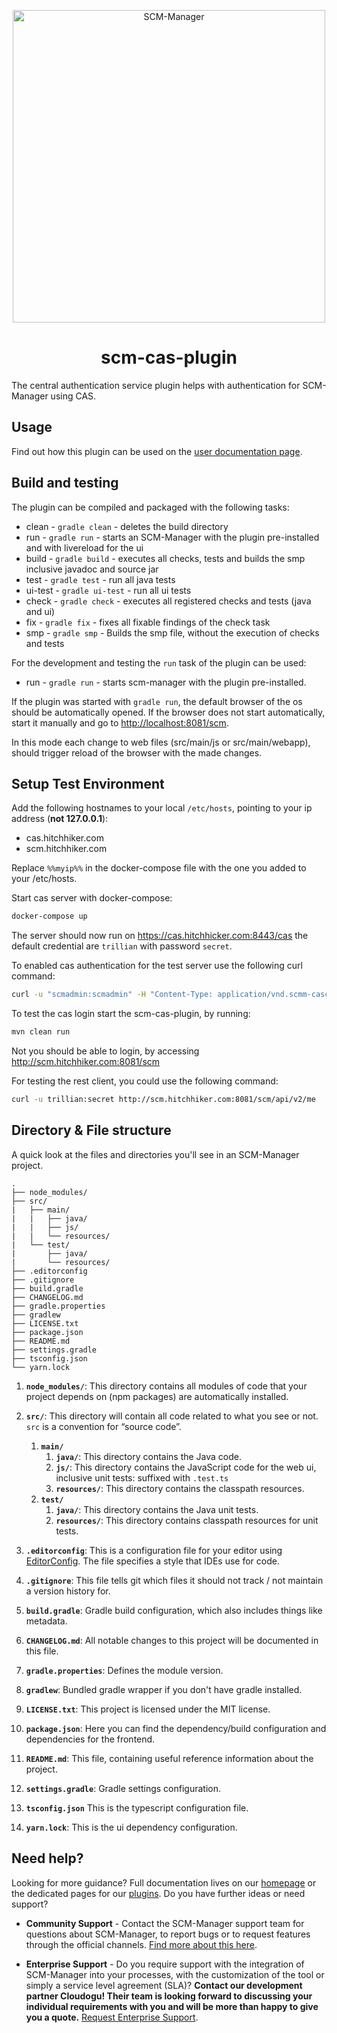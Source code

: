 <p align="center">
  <a href="https://scm-manager.org/">
    <img alt="SCM-Manager" src="https://download.scm-manager.org/images/logo/scm-manager_logo.png" width="500" />
  </a>
</p>
<h1 align="center">
  scm-cas-plugin
</h1>

The central authentication service plugin helps with authentication for SCM-Manager using CAS.

## Usage

Find out how this plugin can be used on the [user documentation page](https://scm-manager.org/plugins/scm-cas-plugin/docs).

## Build and testing

The plugin can be compiled and packaged with the following tasks:

* clean - `gradle clean` - deletes the build directory
* run - `gradle run` - starts an SCM-Manager with the plugin pre-installed and with livereload for the ui
* build - `gradle build` - executes all checks, tests and builds the smp inclusive javadoc and source jar
* test - `gradle test` - run all java tests
* ui-test - `gradle ui-test` - run all ui tests
* check - `gradle check` - executes all registered checks and tests (java and ui)
* fix - `gradle fix` - fixes all fixable findings of the check task
* smp - `gradle smp` - Builds the smp file, without the execution of checks and tests

For the development and testing the `run` task of the plugin can be used:

* run - `gradle run` - starts scm-manager with the plugin pre-installed.

If the plugin was started with `gradle run`, the default browser of the os should be automatically opened.
If the browser does not start automatically, start it manually and go to [http://localhost:8081/scm](http://localhost:8081/scm).

In this mode each change to web files (src/main/js or src/main/webapp), should trigger reload of the browser with the made changes.

## Setup Test Environment

Add the following hostnames to your local `/etc/hosts`, pointing to your ip address (**not 127.0.0.1**):

* cas.hitchhiker.com
* scm.hitchhiker.com

Replace `%%myip%%` in the docker-compose file with the one you added to your /etc/hosts.

Start cas server with docker-compose:

```bash
docker-compose up
```

The server should now run on https://cas.hitchhicker.com:8443/cas the default credential are `trillian` with password `secret`.

To enabled cas authentication for the test server use the following curl command:

```bash
curl -u "scmadmin:scmadmin" -H "Content-Type: application/vnd.scmm-casconfig+json;v=2" -XPUT -d '{ "casUrl": "https://cas.hitchhiker.com:8443/cas", "displayNameAttribute": "displayName", "mailAttribute": "mail", "groupAttribute": "groups", "enabled": true }' http://scm.hitchhiker.com:8081/scm/api/v2/cas/configuration
```

To test the cas login start the scm-cas-plugin, by running:

```bash
mvn clean run
```

Not you should be able to login, by accessing http://scm.hitchhiker.com:8081/scm

For testing the rest client, you could use the following command:

```bash
curl -u trillian:secret http://scm.hitchhiker.com:8081/scm/api/v2/me
```

## Directory & File structure

A quick look at the files and directories you'll see in an SCM-Manager project.

    .
    ├── node_modules/
    ├── src/
    |   ├── main/
    |   |   ├── java/
    |   |   ├── js/
    |   |   └── resources/
    |   └── test/
    |       ├── java/
    |       └── resources/
    ├── .editorconfig
    ├── .gitignore
    ├── build.gradle
    ├── CHANGELOG.md
    ├── gradle.properties
    ├── gradlew
    ├── LICENSE.txt
    ├── package.json
    ├── README.md
    ├── settings.gradle
    ├── tsconfig.json
    └── yarn.lock

1.  **`node_modules/`**: This directory contains all modules of code that your project depends on (npm packages) are automatically installed.

2.  **`src/`**: This directory will contain all code related to what you see or not. `src` is a convention for “source code”.
    1. **`main/`**
        1. **`java/`**: This directory contains the Java code.
        2. **`js/`**: This directory contains the JavaScript code for the web ui, inclusive unit tests: suffixed with `.test.ts`
        3. **`resources/`**: This directory contains the classpath resources.
    2. **`test/`**
        1. **`java/`**: This directory contains the Java unit tests.
        2. **`resources/`**: This directory contains classpath resources for unit tests.

3.  **`.editorconfig`**: This is a configuration file for your editor using [EditorConfig](https://editorconfig.org/). The file specifies a style that IDEs use for code.

4.  **`.gitignore`**: This file tells git which files it should not track / not maintain a version history for.

5.  **`build.gradle`**: Gradle build configuration, which also includes things like metadata.

6.  **`CHANGELOG.md`**: All notable changes to this project will be documented in this file.

7.  **`gradle.properties`**: Defines the module version.

8.  **`gradlew`**: Bundled gradle wrapper if you don't have gradle installed.

9.  **`LICENSE.txt`**: This project is licensed under the MIT license.

10.  **`package.json`**: Here you can find the dependency/build configuration and dependencies for the frontend.

11.  **`README.md`**: This file, containing useful reference information about the project.

12.  **`settings.gradle`**: Gradle settings configuration.

13. **`tsconfig.json`** This is the typescript configuration file.

14. **`yarn.lock`**: This is the ui dependency configuration.

## Need help?

Looking for more guidance? Full documentation lives on our [homepage](https://scm-manager.org/docs/) or the dedicated pages for our [plugins](https://scm-manager.org/plugins/). Do you have further ideas or need support?

- **Community Support** - Contact the SCM-Manager support team for questions about SCM-Manager, to report bugs or to request features through the official channels. [Find more about this here](https://scm-manager.org/support/).

- **Enterprise Support** - Do you require support with the integration of SCM-Manager into your processes, with the customization of the tool or simply a service level agreement (SLA)? **Contact our development partner Cloudogu! Their team is looking forward to discussing your individual requirements with you and will be more than happy to give you a quote.** [Request Enterprise Support](https://cloudogu.com/en/scm-manager-enterprise/).
